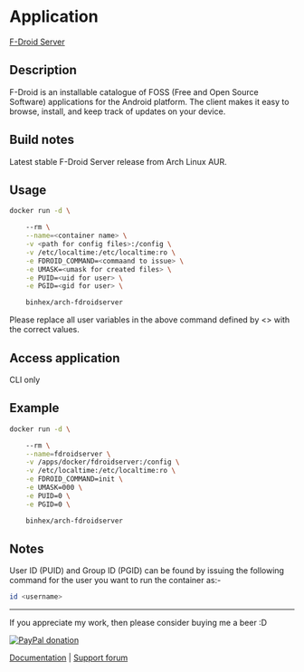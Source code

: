 # Application

[F-Droid Server](https://f-droid.org/en/)

## Description

F-Droid is an installable catalogue of FOSS (Free and Open Source Software)
applications for the Android platform. The client makes it easy to browse,
install, and keep track of updates on your device.

## Build notes

Latest stable F-Droid Server release from Arch Linux AUR.

## Usage

```bash
docker run -d \

    --rm \
    --name=<container name> \
    -v <path for config files>:/config \
    -v /etc/localtime:/etc/localtime:ro \
    -e FDROID_COMMAND=<commaand to issue> \
    -e UMASK=<umask for created files> \
    -e PUID=<uid for user> \
    -e PGID=<gid for user> \

    binhex/arch-fdroidserver

```

Please replace all user variables in the above command defined by <> with the
correct values.

## Access application

CLI only

## Example

```bash
docker run -d \

    --rm \
    --name=fdroidserver \
    -v /apps/docker/fdroidserver:/config \
    -v /etc/localtime:/etc/localtime:ro \
    -e FDROID_COMMAND=init \
    -e UMASK=000 \
    -e PUID=0 \
    -e PGID=0 \

    binhex/arch-fdroidserver

```

## Notes

User ID (PUID) and Group ID (PGID) can be found by issuing the following
command for the user you want to run the container as:-

```bash
id <username>

```

___
If you appreciate my work, then please consider buying me a beer  :D

[![PayPal donation](https://www.paypal.com/en_US/i/btn/btn_donate_SM.gif)](https://www.paypal.com/cgi-bin/webscr?cmd=_s-xclick&hosted_button_id=MM5E27UX6AUU4)

[Documentation](https://github.com/binhex/documentation) | [Support forum](https://forums.lime-technology.com/topic/61433-support-binhex-jackett/)
